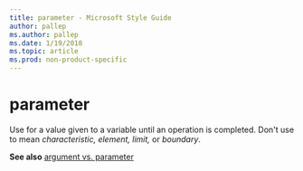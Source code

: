 ```yaml
---
title: parameter - Microsoft Style Guide
author: pallep
ms.author: pallep
ms.date: 1/19/2018
ms.topic: article
ms.prod: non-product-specific
---
```


# parameter

Use for a value given to a variable until an operation is completed. Don't use to mean *characteristic,* *element,* *limit,* or *boundary*.

**See also** [argument vs. parameter](/style-guide/a-z-word-list-term-collections/a/argument-vs-parameter)
